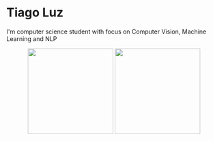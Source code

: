 # Tiago Luz

I'm computer science student with focus on Computer Vision, Machine Learning and NLP

<div align=center>
  <img height=200cm, src=https://github-readme-stats.vercel.app/api?username=Tiago-O-Luz&show_icons=true&theme=dark>
  <img height=200cm, src=https://github-readme-stats.vercel.app/api/top-langs/?username=Tiago-O-Luz&layout=compact&hide=jupyter%20notebook,tcl&theme=dark>
</div>


<!--
**Tiago-O-Luz/Tiago-O-Luz** is a ✨ _special_ ✨ repository because its `README.md` (this file) appears on your GitHub profile.

Here are some ideas to get you started:

- 🔭 I’m currently working on ...
- 🌱 I’m currently learning ...
- 👯 I’m looking to collaborate on ...
- 🤔 I’m looking for help with ...
- 💬 Ask me about ...
- 📫 How to reach me: ...
- 😄 Pronouns: ...
- ⚡ Fun fact: ...
-->

